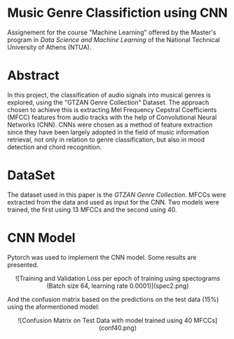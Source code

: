 # Music Genre Classifiction using CNN 
Assignement for the course "Machine Learning" offered by the Master's program in *Data Science and Machine Learning* of the National Technical University of Athens (NTUA). 

# Abstract
In this project, the classification of audio signals into musical genres is explored,
using the "GTZAN Genre Collection" Dataset. The approach chosen to achieve this is extracting Mel
Frequency Cepstral Coefficients (MFCC) features from audio tracks with the help of Convolutional
Neural Networks (CNN). CNNs were chosen as a method of feature extraction since they have been
largely adopted in the field of music information retrieval, not only in relation to genre classification,
but also in mood detection and chord recognition.

# DataSet
The dataset used in this paper is the *GTZAN Genre Collection*. MFCCs were extracted from the data and used as input for the CNN. Two models were trained, the first using 13 MFCCs and the second using 40.

# CNN Model
Pytorch was used to implement the CNN model. Some results are presented.

<div style="text-align: center;">
![Training and Validation Loss per epoch of training using spectograms (Batch size 64, learning rate 0.0001)](spec2.png)
</div>

And the confusion matrix based on the predictions on the test data (15%) using the aformentioned model:

<div style="text-align: center;">
![Confusion Matrix on Test Data with model trained using 40 MFCCs](conf40.png)
</div>
